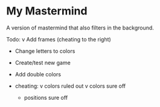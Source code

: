 # My Mastermind

A version of mastermind that also filters in the background.

Todo:
v Add frames (cheating to the right)
- Change letters to colors
- Create/test new game
- Add double colors

- cheating:
    v colors ruled out
    v colors sure off
    - positions sure off